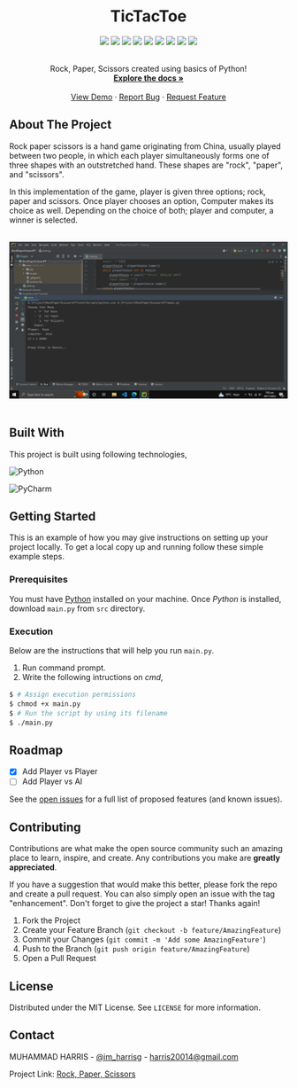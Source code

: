 <div align="center">
  <h1>TicTacToe</h1>
</div>


<div align="center">
    <img src="https://img.shields.io/github/languages/count/imharris24/TicTacToe-PY?label=Languages&style=for-the-badge">
    <img src="https://img.shields.io/github/languages/top/imharris24/TicTacToe-PY?style=for-the-badge">
    <img src="https://img.shields.io/github/repo-size/imharris24/TicTacToe-PY?style=for-the-badge">
    <img src="https://img.shields.io/github/issues/imharris24/TicTacToe-PY?style=for-the-badge">
    <img src="https://img.shields.io/github/issues-pr-closed/imharris24/TicTacToe-PY?style=for-the-badge">
    <img src="https://img.shields.io/github/license/imharris24/TicTacToe-PY?style=for-the-badge">
    <img src="https://img.shields.io/github/forks/imharris24/TicTacToe-PY?style=for-the-badge">
    <img src="https://img.shields.io/github/stars/imharris24/TicTacToe-PY?style=for-the-badge">
    <img src="https://img.shields.io/github/last-commit/imharris24/TicTacToe-PY?style=for-the-badge">
</div>


<br />
<div align="center">
  <p align="center">
    Rock, Paper, Scissors created using basics of Python!
    <br />
    <a href="https://github.com/imharris24/RockPaperScissors-PY"><strong>Explore the docs »</strong></a>
    <br />
    <br />
    <a href="https://github.com/imharris24/RockPaperScissors-PY/tree/main/src">View Demo</a>
    ·
    <a href="https://github.com/imharris24/RockPaperScissors-PY/issues">Report Bug</a>
    ·
    <a href="https://github.com/imharris24/RockPaperScissors-PY/issues">Request Feature</a>
  </p>
</div>


## About The Project

Rock paper scissors is a hand game originating from China, usually played between two people, in which each player simultaneously forms one of three shapes with an outstretched hand. These shapes are "rock", "paper", and "scissors".

In this implementation of the game, player is given three options; rock, paper and scissors. Once player chooses an option, Computer makes its choice as well. Depending on the choice of both; player and computer, a winner is selected.

<br>

<div align="center">
  <img width=auto height=auto src="https://github.com/imharris24/RockPaperScissors-PY/blob/main/screenshot/screenshot1.png">
</div>

<br>


## Built With

This project is built using following technologies,

![Python](https://img.shields.io/badge/python-3670A0?style=for-the-badge&logo=python&logoColor=ffdd54)

![PyCharm](https://img.shields.io/badge/pycharm-143?style=for-the-badge&logo=pycharm&logoColor=black&color=black&labelColor=green)


## Getting Started

This is an example of how you may give instructions on setting up your project locally.
To get a local copy up and running follow these simple example steps.

### Prerequisites

You must have [Python](https://www.python.org/downloads/) installed on your machine. Once *Python* is installed, download `main.py` from `src` directory. 


### Execution

Below are the instructions that will help you run `main.py`.

1. Run command prompt.
2. Write the following intructions on _cmd_,
```sh
$ # Assign execution permissions
$ chmod +x main.py
$ # Run the script by using its filename
$ ./main.py
```


## Roadmap

- [x] Add Player vs Player
- [ ] Add Player vs AI

See the [open issues](https://github.com/imharris24/RockPaperScissors-PY/issues) for a full list of proposed features (and known issues).


## Contributing

Contributions are what make the open source community such an amazing place to learn, inspire, and create. Any contributions you make are **greatly appreciated**.

If you have a suggestion that would make this better, please fork the repo and create a pull request. You can also simply open an issue with the tag "enhancement".
Don't forget to give the project a star! Thanks again!

1. Fork the Project
2. Create your Feature Branch (`git checkout -b feature/AmazingFeature`)
3. Commit your Changes (`git commit -m 'Add some AmazingFeature'`)
4. Push to the Branch (`git push origin feature/AmazingFeature`)
5. Open a Pull Request


## License

Distributed under the MIT License. See `LICENSE` for more information.


## Contact

MUHAMMAD HARRIS - [@im_harrisg](https://instagram.com/im_harrisg) - harris20014@gmail.com

Project Link: [Rock, Paper, Scissors](https://github.com/imharris24/RockPaperScissors-PY)
